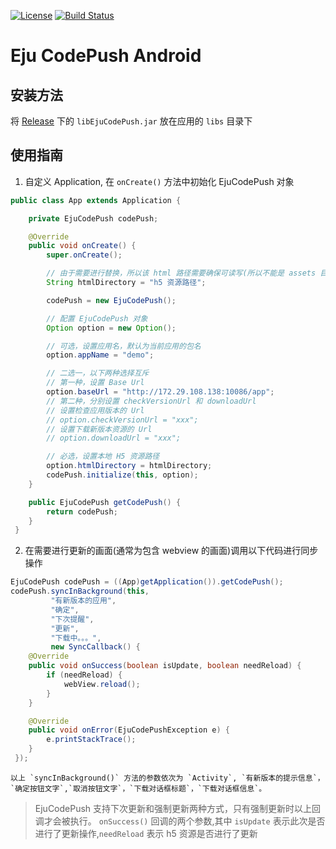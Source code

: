 [![License][license-image]][license-url]
[![Build Status][travis-image]][travis-url]

# Eju CodePush Android

## 安装方法

将 [Release](https://github.com/eju-front/codepush-android/releases) 下的 `libEjuCodePush.jar` 放在应用的 `libs` 目录下

## 使用指南

1. 自定义 Application, 在 `onCreate()` 方法中初始化 EjuCodePush 对象

  ```java
  public class App extends Application {

      private EjuCodePush codePush;

      @Override
      public void onCreate() {
          super.onCreate();

          // 由于需要进行替换，所以该 html 路径需要确保可读写(所以不能是 assets 目录)
          String htmlDirectory = "h5 资源路径";

          codePush = new EjuCodePush();

          // 配置 EjuCodePush 对象
          Option option = new Option();

          // 可选，设置应用名，默认为当前应用的包名
          option.appName = "demo";

          // 二选一，以下两种选择互斥
          // 第一种，设置 Base Url
          option.baseUrl = "http://172.29.108.138:10086/app";
          // 第二种，分别设置 checkVersionUrl 和 downloadUrl
          // 设置检查应用版本的 Url
          // option.checkVersionUrl = "xxx";
          // 设置下载新版本资源的 Url
          // option.downloadUrl = "xxx";

          // 必选，设置本地 H5 资源路径
          option.htmlDirectory = htmlDirectory;
          codePush.initialize(this, option);
      }

      public EjuCodePush getCodePush() {
          return codePush;
      }
  }
  ```

2. 在需要进行更新的画面(通常为包含 webview 的画面)调用以下代码进行同步操作

  ```java
  EjuCodePush codePush = ((App)getApplication()).getCodePush();
  codePush.syncInBackground(this,
           "有新版本的应用",
           "确定",
           "下次提醒",
           "更新",
           "下载中。。。",
           new SyncCallback() {
      @Override
      public void onSuccess(boolean isUpdate, boolean needReload) {
          if (needReload) {
              webView.reload();
          }
      }

      @Override
      public void onError(EjuCodePushException e) {
          e.printStackTrace();
      }
  });
  ```

 	以上 `syncInBackground()` 方法的参数依次为 `Activity`, `有新版本的提示信息`，`确定按钮文字`,`取消按钮文字`，`下载对话框标题`，`下载对话框信息`。

>EjuCodePush 支持下次更新和强制更新两种方式，只有强制更新时以上回调才会被执行。
`onSuccess()` 回调的两个参数,其中 `isUpdate` 表示此次是否进行了更新操作,`needReload` 表示 h5 资源是否进行了更新


[license-image]: https://img.shields.io/badge/license-apache-blue.svg?style=flat
[license-url]: LICENSE

[travis-image]: https://travis-ci.org/eju-front/codepush-android.svg?branch=master
[travis-url]: https://travis-ci.org/eju-front/codepush-android
